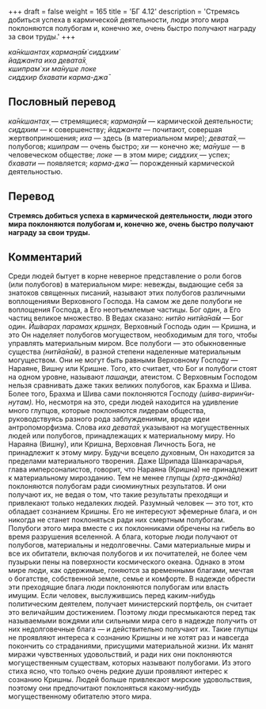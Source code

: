+++
draft = false
weight = 165
title = 'БГ 4.12'
description = 'Стремясь добиться успеха в кармической деятельности, люди этого мира поклоняются полубогам и, конечно же, очень быстро получают награду за свои труды.'
+++

_ка̄н̇кшантах̣ карман̣а̄м̇ сиддхим̇  
йаджанта иха девата̄х̣  
кшипрам̇ хи ма̄нуше локе  
сиддхир бхавати карма-джа̄_

## Пословный перевод

_ка̄н̇кшантах̣_ — стремящиеся; _карман̣а̄м_ — кармической деятельности; _сиддхим_ — к совершенству; _йаджанте_ — почитают, совершая жертвоприношения; _иха_ — здесь (в материальном мире); _девата̄х̣_ — полубогов; _кшипрам_ — очень быстро; _хи_ — конечно же; _ма̄нуше_ — в человеческом обществе; _локе_ — в этом мире; _сиддхих̣_ — успех; _бхавати_ — появляется; _карма_\-_джа̄_ — порожденный кармической деятельностью.

## Перевод

**Стремясь добиться успеха в кармической деятельности, люди этого мира поклоняются полубогам и, конечно же, очень быстро получают награду за свои труды.**

## Комментарий

Среди людей бытует в корне неверное представление о роли богов (или полубогов) в материальном мире: невежды, выдающие себя за знатоков священных писаний, называют этих полубогов различными воплощениями Верховного Господа. На самом же деле полубоги не воплощения Господа, а Его неотъемлемые частицы. Бог один, а Его частиц великое множество. В Ведах сказано: _нитйо нитйа̄на̄м_ — Бог один. _Ӣш́варах̣ парамах̣ кр̣шн̣ах̣._ Верховный Господь один — Кришна, и это Он наделяет полубогов могуществом, необходимым для того, чтобы управлять материальным миром. Все полубоги — это обыкновенные существа _(нитйа̄на̄м),_ в разной степени наделенные материальным могуществом. Они не могут быть равными Верховному Господу — Нараяне, Вишну или Кришне. Того, кто считает, что Бог и полубоги стоят на одном уровне, называют _пашанди,_ атеистом. С Верховным Господом нельзя сравнивать даже таких великих полубогов, как Брахма и Шива. Более того, Брахма и Шива сами поклоняются Господу _(ш́ива-вирин̃чи-нутам)._ Но, несмотря на это, среди людей находится на удивление много глупцов, которые поклоняются лидерам общества, руководствуясь разного рода заблуждениями, вроде идеи антропоморфизма. Слова _иха девата̄х̣_ указывают на могущественных людей или полубогов, принадлежащих к материальному миру. Но Нараяна (Вишну), или Кришна, Верховная Личность Бога, не принадлежит к этому миру. Будучи всецело духовным, Он находится за пределами материального творения. Даже Шрипада Шанкарачарья, глава имперсоналистов, говорит, что Нараяна (Кришна) не принадлежит к материальному мирозданию. Тем не менее глупцы _(хр̣та-джн̃а̄на)_ поклоняются полубогам ради сиюминутных результатов. И они получают их, не ведая о том, что такие результаты преходящи и привлекают только недалеких людей. Разумный человек — это тот, кто обладает сознанием Кришны. Его не интересуют эфемерные блага, и он никогда не станет поклоняться ради них смертным полубогам. Полубоги этого мира вместе с их поклонниками обречены на гибель во время разрушения вселенной. А блага, которые люди получают от полубогов, материальны и недолговечны. Сами материальные миры и все их обитатели, включая полубогов и их почитателей, не более чем пузырьки пены на поверхности космического океана. Однако в этом мире люди, как одержимые, гоняются за временными благами, мечтая о богатстве, собственной земле, семье и комфорте. В надежде обрести эти преходящие блага люди поклоняются полубогам или власть имущим. Если человек, выслужившись перед каким-нибудь политическим деятелем, получает министерский портфель, он считает это величайшим достижением. Поэтому люди пресмыкаются перед так называемыми вождями или сильными мира сего в надежде получить от них недолговечные блага — и действительно получают их. Такие глупцы не проявляют интереса к сознанию Кришны и не хотят раз и навсегда покончить со страданиями, присущими материальной жизни. Их манят миражи чувственных удовольствий, и ради них они поклоняются могущественным существам, которых называют полубогами. Из этого стиха ясно, что только очень редкие души проявляют интерес к сознанию Кришны. Людей больше привлекают мирские удовольствия, поэтому они предпочитают поклоняться какому-нибудь могущественному обитателю этого мира.
